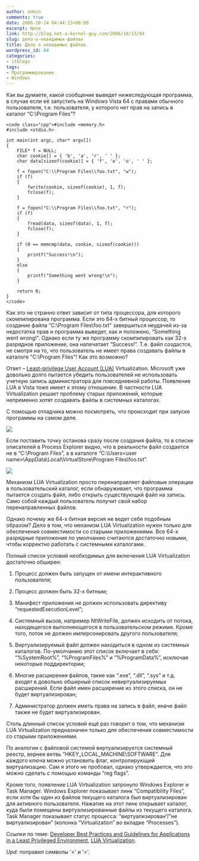 ```yaml
---
author: admin
comments: true
date: 2006-10-14 04:44:13+00:00
excerpt: None
link: http://blog.not-a-kernel-guy.com/2006/10/13/84
slug: дело-о-невидимых-файлах
title: Дело о невидимых файлах.
wordpress_id: 84
categories:
- itblogs
tags:
- Программирование
- Windows
---
```


Как вы думаете, какой сообщение выведет нижеследующая программа, в случае если её запустить на Windows Vista 64 с правами обычного пользователя, т.е. пользователя, у которого нет прав на запись в каталог “C:\Program Files”?


    
    <code class="cpp">#include <memory.h>
    #include <stdio.h>
    
    int main(int argc, char* argv[])
    {
        FILE* f = NULL;
        char cookie[] = { 'b', 'a', 'r', ' ' };
        char data[sizeof(cookie)] = { 'f', 'o', 'o', ' ' };
    
        f = fopen("C:\\Program Files\\foo.txt", "w");
        if (f)
        {
            fwrite(cookie, sizeof(cookie), 1, f);
            fclose(f);
        }
    
        f = fopen("C:\\Program Files\\foo.txt", "r");
        if (f)
        {
            fread(data, sizeof(data), 1, f);
            fclose(f);
        }
    
        if (0 == memcmp(data, cookie, sizeof(cookie)))
        {
            printf("Success!\n");
        }
        else
        {
            printf("Something went wrong!\n");
        }
    
        return 0;
    }
    </code>



<!-- more -->Как это не странно ответ зависит от типа процессора, для которого скомпилирована программа. Если это 64-х битный процессор, то создание файла “C:\Program Files\foo.txt” завершиться неудачей из-за недостатка прав и программа выведет, как и положено, “Something went wrong!”. Однако если ту же программу скомпилировать как 32-х разрядное приложение, она напечатает “Success!”. Т.е. файл создастся, не смотря на то, что пользователь не имеет права создавать файлы в каталоге “C:\Program Files”! Как это возможно?

Ответ – [Least-privilege User Account (LUA)](http://msdn.microsoft.com/library/default.asp?url=/library/en-us/dnlong/html/AccProtVista.asp) Virtualization. Microsoft уже довольно долго пытается убедить пользователей не использовать учетную запись администратора для повседневной работы. Появление LUA в Vista тоже имеет к этому отношение. В частности LUA Virtualization решает проблему старых приложений, которые непременно хотят создавать файлы в системных каталогах.

С помощью отладчика можно посмотреть, что происходит при запуске программы на самом деле. 



[![](http://blog.not-a-kernel-guy.com/wp-content/uploads/2006/10/invisible_files_1.thumbnail.png)](http://blog.not-a-kernel-guy.com/wp-content/uploads/2006/10/invisible_files_1.png)



Если поставить точку останова сразу после создания файла, то в списке описателей в Process Explorer видно, что в реальности файл создается не в “C:\Program Files”, а в каталоге “C:\Users\<user name>\AppData\Local\VirtualStore\Program Files\foo.txt”.



[![](http://blog.not-a-kernel-guy.com/wp-content/uploads/2006/10/invisible_files_2.thumbnail.png)](http://blog.not-a-kernel-guy.com/wp-content/uploads/2006/10/invisible_files_2.png)



Механизм LUA Virtualization просто перенаправляет файловые операции в пользовательский каталог, если обнаруживает, что программа пытается создать файл, либо открыть существующий файл на запись. Само собой каждый пользователь получит свой набор перенаправленных файлов.

Однако почему же 64-х битная версия не ведет себя подобным образом? Дело в том, что механизм LUA Virtualization нужен только для обеспечения совместимости со старыми приложениями. Все 64-х разрядные приложения по умолчанию считаются достаточно новыми, чтобы корректно работать с системными каталогами. 

Полный список условий необходимых для включения LUA Virtualization достаточно обширен:




	
  1. Процесс должен быть запущен от имени интерактивного пользователя;

	
  2. Процесс должен быть 32-х битным;

	
  3. Манифест приложения не должен использовать директиву “requestedExecutionLevel”;

	
  4. Системный вызов, например NtWriteFile, должен исходить от потока, находящегося выполняющегося в пользовательском режиме. Кроме того, поток не должен имперсонировать другого пользователя;

	
  5. Виртуализируемый файл должен находиться в одном из системных каталогов. По-умолчанию этот список включает в себя: “%SystemRoot%”, “%ProgramFiles%” и “%ProgramData%”, исключая некоторые поддиректории;

	
  6. Многие расширения файлов, такие как “.exe”, “.dll”, “.sys” и т.д. входят в довольно обширный список невиртуализируемых расширений. Если файл имен расширение из этого списка, он не будет виртуализирован;

	
  7. Администратор должен иметь права на запись в файл, иначе файл также не будет виртуализирован.



Столь длинный список условий ещё раз говорит о том, что механизм LUA Virtualization предназначен только для обеспечения совместимости со старыми приложениями.

По аналогии с файловой системой виртуализируется системный реестр, вернее ветвь “HKEY_LOCAL_MACHINE\SOFTWARE”. Для каждого ключа можно установить флаг, контролирующий виртуализацию. Сам я этого не пробовал, однако утверждается, что это можно сделать с помощью команды “reg flags”.

Кроме того, появление LUA Virtualization затронуло Windows Explorer и Task Manager. Windows Explorer показывает линк “Compatibility Files”, если хотя бы один из файлов текущего каталога был виртуализирован для активного пользователя. Нажатие на этот линк открывает каталог, куда были помещены виртуализированные файлы из текущего каталога. Task Manager показывает статус процесса: “виртуализирован”/”не виртуализирован” (колонка “Virtualization” во вкладке “Processes”).

Ссылки по теме: [Developer Best Practices and Guidelines for Applications in a Least Privileged Environment](http://msdn.microsoft.com/library/default.asp?url=/library/en-us/dnlong/html/AccProtVista.asp), [LUA Virtualization](http://blogs.msdn.com/uac/archive/2006/02/22/537129.aspx#549246).

_Upd_: поправил символы '<' и '>'.
